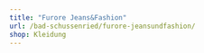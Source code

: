 ```yaml
---
title: "Furore Jeans&Fashion"
url: /bad-schussenried/furore-jeansundfashion/
shop: Kleidung
---
```

